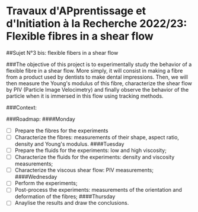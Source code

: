 # Travaux d'APprentissage et d'Initiation à la Recherche 2022/23: Flexible fibres in a shear flow

##Sujet N°3 bis: flexible fibers in a shear flow

###The objective of this project is to experimentally study the behavior of a flexible fibre in a shear flow. More simply, it will consist in making a fibre from a product used by dentists to make dental impressions. Then, we will then measure the Young's modulus of this fibre, characterize the shear flow by PIV (Particle Image Velocimetry) and finally observe the behavior of the particle when it is immersed in this flow using tracking methods.


###Context:


###Roadmap:
####Monday
-[ ] Prepare the fibres for the experiments
-[ ] Characterize the fibres: measurements of their shape, aspect ratio, density and Young's modulus.
####Tuesday
-[ ] Prepare the fluids for the experiments: low and high viscosity;
-[ ] Characterize the fluids for the experiments: density and viscosity measurements;
-[ ] Characterize the viscous shear flow: PIV measurements;
####Wednesday
-[ ] Perform the experiments;
-[ ] Post-process the experiments: measurements of the orientation and deformation of the fibres;
####Thursday
-[ ] Anaylise the results and draw the conclusions.
